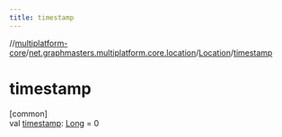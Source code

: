 ```yaml
---
title: timestamp
---
```

//[multiplatform-core](../../../index.html)/[net.graphmasters.multiplatform.core.location](../index.html)/[Location](index.html)/[timestamp](timestamp.html)



# timestamp



[common]\
val [timestamp](timestamp.html): [Long](https://kotlinlang.org/api/latest/jvm/stdlib/kotlin/-long/index.html) = 0




